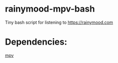 # rainymood-mpv-bash
Tiny bash script for listening to https://rainymood.com
# Dependencies:
[mpv](https://github.com/mpv-player/mpv)
